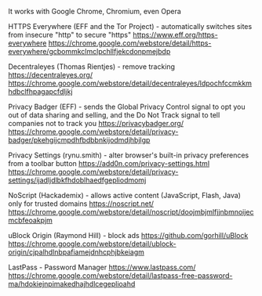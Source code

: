 It works with Google Chrome, Chromium, even Opera

HTTPS Everywhere (EFF and the Tor Project) - automatically switches sites from insecure "http" to secure "https"
https://www.eff.org/https-everywhere
https://chrome.google.com/webstore/detail/https-everywhere/gcbommkclmclpchllfjekcdonpmejbdp

Decentraleyes (Thomas Rientjes) - remove tracking
https://decentraleyes.org/
https://chrome.google.com/webstore/detail/decentraleyes/ldpochfccmkkmhdbclfhpagapcfdljkj

Privacy Badger (EFF) - sends the Global Privacy Control signal to opt you out of data sharing and selling, and the Do Not Track signal to tell companies not to track you
https://privacybadger.org/
https://chrome.google.com/webstore/detail/privacy-badger/pkehgijcmpdhfbdbbnkijodmdjhbjlgp

Privacy Settings (rynu.smith) - alter browser's built-in privacy preferences from a toolbar button
https://add0n.com/privacy-settings.html
https://chrome.google.com/webstore/detail/privacy-settings/ijadljdlbkfhdoblhaedfgepliodmomj

NoScript (Hackademix) - allows active content (JavaScript, Flash, Java) only for trusted domains
https://noscript.net/
https://chrome.google.com/webstore/detail/noscript/doojmbjmlfjjnbmnoijecmcbfeoakpjm

uBlock Origin (Raymond Hill) - block ads
https://github.com/gorhill/uBlock
https://chrome.google.com/webstore/detail/ublock-origin/cjpalhdlnbpafiamejdnhcphjbkeiagm

LastPass - Password Manager
https://www.lastpass.com/
https://chrome.google.com/webstore/detail/lastpass-free-password-ma/hdokiejnpimakedhajhdlcegeplioahd
